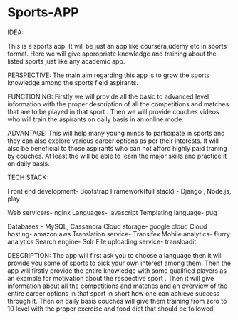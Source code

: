 # Sports-APP
IDEA: 

This is a sports app. It will be just an app like coursera,udemy etc in sports format. Here we will give appropriate knowledge and training about the listed sports just like any academic app.    

PERSPECTIVE: The main aim regarding this app is to grow the sports knowledge among the sports field aspirants. 

FUNCTIONING: Firstly we will provide all the basic to advanced level information with the proper description of all the competitions and matches that are to be played in that sport . Then we will provide couches  videos  who will train the aspirants on daily basis in an online mode.  

ADVANTAGE: This will help many young minds to participate in sports and they can also explore various career options as per their interests. It will also be beneficial to those aspirants who can not afford highly paid traning by couches. At least the will be able to learn the major skills and practice it on daily basis.   


TECH STACK: 

Front end development- Bootstrap Framework(full stack) - Django , Node.js, play 

Web servicers- nginx Languages- javascript Templating language- pug

Databases – MySQL, Cassandra  Cloud storage- google cloud Cloud hosting- amazon aws Translation service- Transifex Mobile analytics- flurry analytics Search engine- Solr File uploading service- transloadit    

DESCRIPTION: The app will first ask you to choose a language then it will provide you some of sports to pick your own interest among them.  Then the app will firstly provide the entire knowledge with some qualified players as an example for motivation about the respective sport . Then it will give information about all the competitions and matches and an overview of the entire career options in that sport in short how one can achieve success through it. Then on daily basis couches will give them training from zero to 10 level with the proper exercise and food diet that should be followed.   
